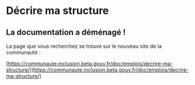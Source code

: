 # Décrire ma structure

## La documentation a déménagé !

La page que vous recherchez se trouve sur le nouveau site de la communauté :&#x20;

[https://communaute.inclusion.beta.gouv.fr/doc/emplois/decrire-ma-structure/](https://communaute.inclusion.beta.gouv.fr/doc/emplois/decrire-ma-structure/)
